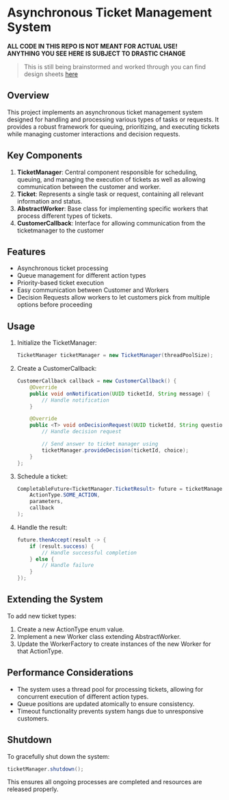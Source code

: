 # Asynchronous Ticket Management System
**ALL CODE IN THIS REPO IS NOT MEANT FOR ACTUAL USE!<br>ANYTHING YOU SEE HERE IS SUBJECT TO DRASTIC CHANGE** 
> This is still being brainstormed and worked through you can find design sheets [here](https://github.com/VexiDev/TicketSystemDemo/blob/main/SHEETS.md)
> 

## Overview

This project implements an asynchronous ticket management system designed for handling and processing various types of tasks or requests. It provides a robust framework for queuing, prioritizing, and executing tickets while managing customer interactions and decision requests.

## Key Components

1. **TicketManager**: Central component responsible for scheduling, queuing, and managing the execution of tickets as well as allowing communication between the customer and worker.
2. **Ticket**: Represents a single task or request, containing all relevant information and status.
3. **AbstractWorker**: Base class for implementing specific workers that process different types of tickets.
4. **CustomerCallback**: Interface for allowing communication from the ticketmanager to the customer

## Features

- Asynchronous ticket processing
- Queue management for different action types
- Priority-based ticket execution
- Easy communication between Customer and Workers
- Decision Requests allow workers to let customers pick from multiple options before proceeding

## Usage

1. Initialize the TicketManager:
   ```java
   TicketManager ticketManager = new TicketManager(threadPoolSize);
   ```

2. Create a CustomerCallback:
   ```java
   CustomerCallback callback = new CustomerCallback() {
       @Override
       public void onNotification(UUID ticketId, String message) {
           // Handle notification
       }

       @Override
       public <T> void onDecisionRequest(UUID ticketId, String question, List<T> options) {
           // Handle decision request
   
           // Send answer to ticket manager using
           ticketManager.provideDecision(ticketId, choice);
       }
   };
   ```

3. Schedule a ticket:
   ```java
   CompletableFuture<TicketManager.TicketResult> future = ticketManager.scheduleTicket(
       ActionType.SOME_ACTION,
       parameters,
       callback
   );
   ```

4. Handle the result:
   ```java
   future.thenAccept(result -> {
       if (result.success) {
           // Handle successful completion
       } else {
           // Handle failure
       }
   });
   ```

## Extending the System

To add new ticket types:
1. Create a new ActionType enum value.
2. Implement a new Worker class extending AbstractWorker.
3. Update the WorkerFactory to create instances of the new Worker for that ActionType.

## Performance Considerations

- The system uses a thread pool for processing tickets, allowing for concurrent execution of different action types.
- Queue positions are updated atomically to ensure consistency.
- Timeout functionality prevents system hangs due to unresponsive customers.

## Shutdown

To gracefully shut down the system:
```java
ticketManager.shutdown();
```

This ensures all ongoing processes are completed and resources are released properly.
